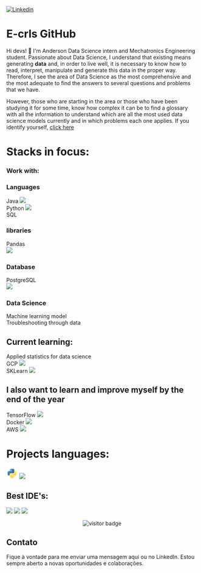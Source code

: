 [![Linkedin](https://img.shields.io/badge/Linkedin-blue?style=flat&logo=linkedin)](https://www.linkedin.com/in/andcarlos/)

# E-crls GitHub
Hi devs! 👋 I'm Anderson
Data Science intern and Mechatronics Engineering student.
Passionate about Data Science, I understand that existing means generating **data** and, in order to live well, it is necessary to know how to read, interpret, manipulate and generate this data in the proper way.
Therefore, I see the area of Data Science as the most comprehensive and the most adequate to find the answers to several questions and problems that we have.

However, those who are starting in the area or those who have been studying it for some time, know how complex it can be to find a glossary with all the information to understand which are all the most used data science models currently and in which problems each one applies. If you identify yourself, [click here](https://github.com/E-crls/Entendendo-os-algoritmos/blob/main/README.md)

# Stacks in focus:

### Work with:
### Languages
Java     <code><img height="30" src="https://cdn.jsdelivr.net/gh/devicons/devicon/icons/java/java-original.svg"></code><br>
Python   <code><img height="30" src="https://cdn.jsdelivr.net/npm/simple-icons@7.19.0/icons/python.svg"></code><br>
SQL

### libraries
Pandas       <br><code><img height="30" src="https://cdn.jsdelivr.net/npm/simple-icons@7.19.0/icons/pandas.svg"></code><br>

### Database
PostgreSQL   <br><code><img height="30" src="https://cdn.jsdelivr.net/npm/simple-icons@7.19.0/icons/postgresql.svg"></code><br>

### Data Science
Machine learning model<br>
Troubleshooting through data<br>

## Current learning:
Applied statistics for data science<br>
GCP           <code><img height="30" src="https://cdn.jsdelivr.net/npm/simple-icons@7.19.0/icons/googlecloud.svg"></code><br>
SKLearn       <code><img height="30" src="https://cdn.jsdelivr.net/npm/simple-icons@7.19.0/icons/scikitlearn.svg"></code><br>


## I also want to learn and improve myself by the end of the year
TensorFlow    <code><img height="30" src="https://cdn.jsdelivr.net/npm/simple-icons@7.19.0/icons/tensorflow.svg"></code><br>
Docker        <code><img height="30" src="https://cdn.jsdelivr.net/npm/simple-icons@7.19.0/icons/docker.svg"></code><br>
AWS           <code><img height="30" src="https://cdn.jsdelivr.net/npm/simple-icons@7.19.0/icons/amazonaws.svg"></code><br>


# Projects languages:
<code><img height="30" src="https://raw.githubusercontent.com/devicons/devicon/master/icons/python/python-original.svg"></code>
<code><img height="30" src="https://cdn.jsdelivr.net/gh/devicons/devicon/icons/java/java-original.svg"></code>

<!--<div align="center">
>><a href="https://github.com/rbragadev">
>><img height="160em" src="https://github-readme-stats.vercel.app/api/top-langs/?username=E-crls&layout=compact&langs_count=7&theme=dracula"/>
>><img height="160em" src="https://github-readme-stats.vercel.app/api?username=E-crls&show_icons=true&theme=dracula&include_all_commits=true&count_private=true"/>
>></div>-->
## Best IDE's:
<code><img height="30" src="https://cdn.jsdelivr.net/gh/devicons/devicon/icons/vscode/vscode-original.svg"></code>
<code><img height="30" src="https://cdn.jsdelivr.net/npm/simple-icons@7.19.0/icons/jupyter.svg"></code>
<code><img height="30" src="https://cdn.jsdelivr.net/npm/simple-icons@7.19.0/icons/googlecolab.svg"></code>
</p>
</div>
<p align="center">
  <img src="https://visitor-badge.glitch.me/badge?page_id=E-crls.E-crls" alt="visitor badge"/>
</p>

## Contato
Fique à vontade para me enviar uma mensagem aqui ou no LinkedIn. Estou sempre aberto a novas oportunidades e colaborações.



